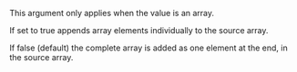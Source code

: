 This argument only applies when the value is an array.

If set to true appends array elements individually to the source array. 

If false (default) the complete array is added as one element at the end, in the source array.